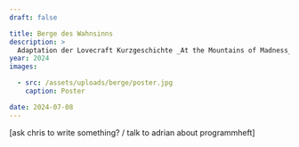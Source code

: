 ```yaml
---
draft: false

title: Berge des Wahnsinns
description: >
  Adaptation der Lovecraft Kurzgeschichte _At the Mountains of Madness_ von unserem Regisseur Chris selbst geschrieben.
year: 2024
images:

  - src: /assets/uploads/berge/poster.jpg
    caption: Poster

date: 2024-07-08
---
```

[ask chris to write something? / talk to adrian about programmheft]
